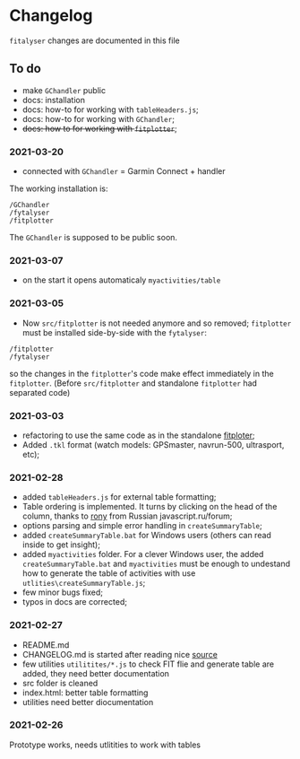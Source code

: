 # Changelog

`fitalyser` changes are documented in this file

## To do

- make `GChandler` public
- docs: installation
- docs: how-to for working with `tableHeaders.js`;
- docs: how-to for working with `GChandler`;
- ~~docs: how to for working with `fitplotter`~~;

### 2021-03-20

- connected with `GChandler` = Garmin Connect + handler

The working installation is:
 ```
/GChandler
/fytalyser
/fitplotter
```
The `GChandler` is supposed to be public soon.


### 2021-03-07

- on the start it opens automaticaly `myactivities/table`

### 2021-03-05

-  Now `src/fitplotter` is not needed anymore and so removed;  `fitplotter` must be installed side-by-side with the `fytalyser`:
 ```
/fitplotter
/fytalyser
```
so the changes in the  `fitplotter`'s code make effect immediately in the `fitplotter`. (Βefore `src/fitplotter` and standalone `fitplotter` had  separated code)


### 2021-03-03

- refactoring to use the same code as in the standalone [fitploter](https://github.com/karaul/fitplotter);
- Added `.tkl` format  (watch models: GPSmaster, navrun-500, ultrasport, etc);

### 2021-02-28

- added `tableHeaders.js` for external table formatting;
- Table ordering is implemented. It turns by clicking on the head of the column, thanks to [rony](https://javascript.ru/forum/misc/77752-proshu-podskazki-otsortirovat-obekty.html#post509074) from Russian javascript.ru/forum;
- options parsing and simple error handling in `createSummaryTable`;
- added `createSummaryTable.bat` for Windows  users (others can read inside to get insight);
- added `myactivities` folder. For a clever Windows user, the added  `createSummaryTable.bat` and `myactivities` must be  enough to undestand how to generate the table of activities with use `utlities\createSummaryTable.js`;
- few minor bugs fixed;
- typos in docs are corrected;

### 2021-02-27

- README.md
- CHANGELOG.md is started after reading nice [source](https://keepachangelog.com/en/1.0.0/)
- few utilities `utilitites/*.js` to check FIT flie and generate table are  added, they need better documentation
- src folder is cleaned
- index.html: better table formatting
- utilities need better diocumentation

### 2021-02-26

Prototype works, needs utlitities to work with tables
